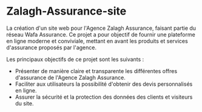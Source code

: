 # Zalagh-Assurance-site
La création d'un site web pour l'Agence Zalagh Assurance, faisant partie du réseau Wafa Assurance. Ce projet a pour objectif de fournir une plateforme en ligne moderne et conviviale, mettant en avant les produits et services d'assurance proposés par l'agence.

Les principaux objectifs de ce projet sont les suivants :

- Présenter de manière claire et transparente les différentes offres d'assurance de l'Agence Zalagh Assurance.
- Faciliter aux utilisateurs la possibilité d'obtenir des devis personnalisés en ligne.
- Assurer la sécurité et la protection des données des clients et visiteurs du site.
